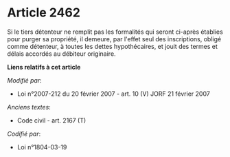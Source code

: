 # Article 2462

Si le tiers détenteur ne remplit pas les formalités qui seront ci-après établies pour purger sa propriété, il demeure, par
l'effet seul des inscriptions, obligé comme détenteur, à toutes les dettes hypothécaires, et jouit des termes et délais
accordés au débiteur originaire.

**Liens relatifs à cet article**

_Modifié par_:

  - Loi n°2007-212 du 20 février 2007 - art. 10 (V) JORF 21 février 2007

_Anciens textes_:

  - Code civil - art. 2167 (T)

_Codifié par_:

  - Loi n°1804-03-19
